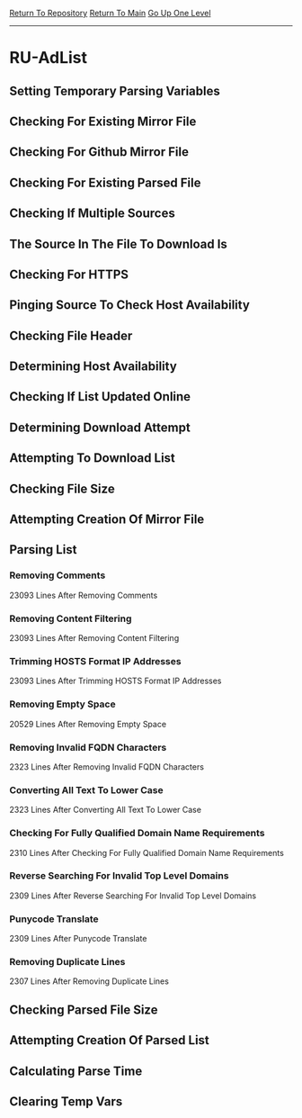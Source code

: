 [Return To Repository](https://github.com/deathbybandaid/piholeparser/)
[Return To Main](https://github.com/deathbybandaid/piholeparser/blob/master/RecentRunLogs/Mainlog.md)
[Go Up One Level](https://github.com/deathbybandaid/piholeparser/blob/master/RecentRunLogs/TopLevelScripts/30-Processing-External-Blacklists.md)
____________________________________
# RU-AdList
## Setting Temporary Parsing Variables
## Checking For Existing Mirror File
## Checking For Github Mirror File
## Checking For Existing Parsed File
## Checking If Multiple Sources
## The Source In The File To Download Is
## Checking For HTTPS
## Pinging Source To Check Host Availability
## Checking File Header
## Determining Host Availability
## Checking If List Updated Online
## Determining Download Attempt
## Attempting To Download List
## Checking File Size
## Attempting Creation Of Mirror File
## Parsing List
### Removing Comments
23093 Lines After Removing Comments
### Removing Content Filtering
23093 Lines After Removing Content Filtering
### Trimming HOSTS Format IP Addresses
23093 Lines After Trimming HOSTS Format IP Addresses
### Removing Empty Space
20529 Lines After Removing Empty Space
### Removing Invalid FQDN Characters
2323 Lines After Removing Invalid FQDN Characters
### Converting All Text To Lower Case
2323 Lines After Converting All Text To Lower Case
### Checking For Fully Qualified Domain Name Requirements
2310 Lines After Checking For Fully Qualified Domain Name Requirements
### Reverse Searching For Invalid Top Level Domains
2309 Lines After Reverse Searching For Invalid Top Level Domains
### Punycode Translate
2309 Lines After Punycode Translate
### Removing Duplicate Lines
2307 Lines After Removing Duplicate Lines
## Checking Parsed File Size
## Attempting Creation Of Parsed List
## Calculating Parse Time
## Clearing Temp Vars
